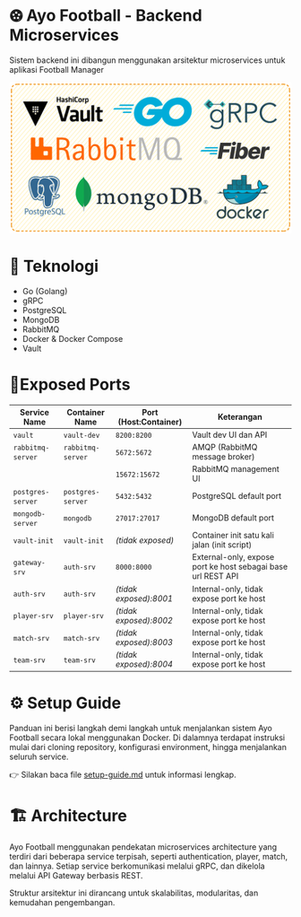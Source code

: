 # ⚽︎ Ayo Football - Backend Microservices

Sistem backend ini dibangun menggunakan arsitektur microservices untuk aplikasi Football Manager

![](docs/assets/techstack.png)

# 🔌 Teknologi
- Go (Golang)
- gRPC
- PostgreSQL
- MongoDB
- RabbitMQ
- Docker & Docker Compose
- Vault

# 🤖Exposed Ports

| Service Name      | Container Name    | Port (Host\:Container) | Keterangan                                                   |
|-------------------|-------------------|------------------------|--------------------------------------------------------------|
| `vault`           | `vault-dev`       | `8200:8200`            | Vault dev UI dan API                                         |
| `rabbitmq-server` | `rabbitmq-server` | `5672:5672`            | AMQP (RabbitMQ message broker)                               |
|                   |                   | `15672:15672`          | RabbitMQ management UI                                       |
| `postgres-server` | `postgres-server` | `5432:5432`            | PostgreSQL default port                                      |
| `mongodb-server`  | `mongodb`         | `27017:27017`          | MongoDB default port                                         |
| `vault-init`      | `vault-init`      | *(tidak exposed)*      | Container init satu kali jalan (init script)                 |
| `gateway-srv`     | `auth-srv`        | `8000:8000`            | External-only, expose port ke host sebagai base url REST API |
| `auth-srv`        | `auth-srv`        | *(tidak exposed):8001* | Internal-only, tidak expose port ke host                     |
| `player-srv`      | `player-srv`      | *(tidak exposed):8002* | Internal-only, tidak expose port ke host                     |
| `match-srv`       | `match-srv`       | *(tidak exposed):8003* | Internal-only, tidak expose port ke host                     |
| `team-srv`        | `team-srv`        | *(tidak exposed):8004* | Internal-only, tidak expose port ke host                     |
# ⚙️ Setup Guide

Panduan ini berisi langkah demi langkah untuk menjalankan sistem Ayo Football secara lokal menggunakan Docker. Di dalamnya terdapat instruksi mulai dari cloning repository, konfigurasi environment, hingga menjalankan seluruh service.

👉 Silakan baca file [setup-guide.md](./docs/setup-guide.md) untuk informasi lengkap.

# 🏗️ Architecture

Ayo Football menggunakan pendekatan microservices architecture yang terdiri dari beberapa service terpisah, seperti authentication, player, match, dan lainnya. Setiap service berkomunikasi melalui gRPC, dan dikelola melalui API Gateway berbasis REST.

Struktur arsitektur ini dirancang untuk skalabilitas, modularitas, dan kemudahan pengembangan.